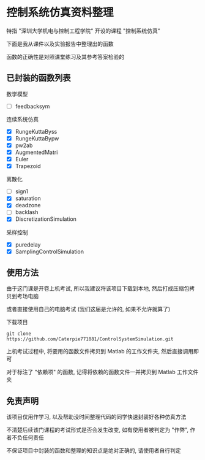 # 控制系统仿真资料整理

特指 "深圳大学机电与控制工程学院" 开设的课程 "控制系统仿真"

下面是我从课件以及实验报告中整理出的函数

函数的正确性是对照课堂练习及其参考答案检验的

## 已封装的函数列表

数学模型
- [ ] feedbacksym

连续系统仿真
- [x] RungeKuttaByss
- [x] RungeKuttaBypw
- [x] pw2ab
- [x] AugmentedMatri
- [x] Euler
- [x] Trapezoid

离散化
- [ ] sign1
- [x] saturation
- [x] deadzone
- [ ] backlash
- [x] DiscretizationSimulation

采样控制
- [x] puredelay
- [x] SamplingControlSimulation

## 使用方法

由于这门课是开卷上机考试, 所以我建议将该项目下载到本地, 然后打成压缩包拷贝到考场电脑

或者直接使用自己的电脑考试 (我们这届是允许的, 如果不允许就算了)

下载项目
```
git clone https://github.com/Caterpie771881/ControlSystemSimulation.git
```

上机考试过程中, 将要用的函数文件拷贝到 Matlab 的工作文件夹, 然后直接调用即可

对于标注了 "依赖项" 的函数, 记得将依赖的函数文件一并拷贝到 Matlab 工作文件夹

## 免责声明

该项目仅用作学习, 以及帮助没时间整理代码的同学快速封装好各种仿真方法

不清楚后续该门课程的考试形式是否会发生改变, 如有使用者被判定为 "作弊", 作者不负任何责任

不保证项目中封装的函数和整理的知识点是绝对正确的, 请使用者自行判定
